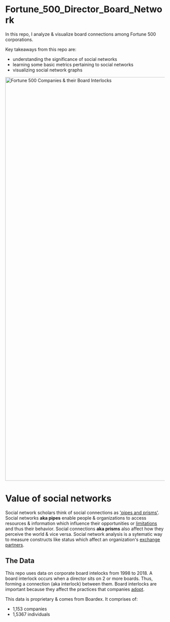 # Fortune_500_Director_Board_Network
In this repo, I analyze & visualize board connections among Fortune 500 corporations.

Key takeaways from this repo are:
- understanding the significance of social networks
- learning some basic metrics pertaining to social networks
- visualizing social network graphs

<img width="1274" alt="Fortune 500 Companies & their Board Interlocks" src="https://github.com/daphteh/Fortune_500_Director_Board_Network/blob/cb2f72f78fe13b0849827d851dcc2f5f5588c256/Report/Fortune_500_neighbors_graph.html">
</details>


# Value of social networks
Social network scholars think of social connections as ['pipes and prisms'](https://www.jstor.org/stable/10.1086/323038). Social networks **aka pipes** enable people & organizations to access resources & information which influence their opportunities or [limitations](https://www.jstor.org/stable/2640283) and thus their behavior. Social connections **aka prisms** also affect how they perceive the world & vice versa. Social network analysis is a sytematic way to measure constructs like status which affect an organization's [exchange partners](https://www.jstor.org/stable/2393299#metadata_info_tab_contents). 

## The Data
This repo uses data on corporate board intelocks from 1998 to 2018. A board interlock occurs when a director sits on 2 or more boards. Thus, forming a connection (aka interlock) between them. Board interlocks are important because they affect the practices that companies [adopt](https://www.journals.uchicago.edu/doi/abs/10.1086/231170). 

This data is proprietary & comes from Boardex. It comprises of:
- 1,153 companies
- 1,5367 individuals

